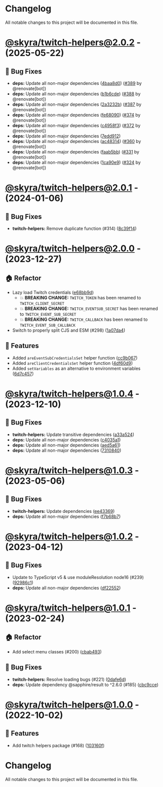 # Changelog

All notable changes to this project will be documented in this file.

# [@skyra/twitch-helpers@2.0.2](https://github.com/skyra-project/archid-components/compare/@skyra/twitch-helpers@2.0.1...@skyra/twitch-helpers@2.0.2) - (2025-05-22)

## 🐛 Bug Fixes

- **deps:** Update all non-major dependencies ([4baa8d0](https://github.com/skyra-project/archid-components/commit/4baa8d09c102ccee3442f10dbd58f1801cca8a3c)) ([#389](https://github.com/skyra-project/archid-components/pull/389) by @renovate[bot])
- **deps:** Update all non-major dependencies ([b1b6cde](https://github.com/skyra-project/archid-components/commit/b1b6cde63d5918e309fc2ded9a409550ac27fa8b)) ([#388](https://github.com/skyra-project/archid-components/pull/388) by @renovate[bot])
- **deps:** Update all non-major dependencies ([2a3232b](https://github.com/skyra-project/archid-components/commit/2a3232beae5666062e46703d9cf8807582ed9cf5)) ([#387](https://github.com/skyra-project/archid-components/pull/387) by @renovate[bot])
- **deps:** Update all non-major dependencies ([fe68090](https://github.com/skyra-project/archid-components/commit/fe68090e102ce3d90bb546995a11ae483dfaf34d)) ([#374](https://github.com/skyra-project/archid-components/pull/374) by @renovate[bot])
- **deps:** Update all non-major dependencies ([c4958f3](https://github.com/skyra-project/archid-components/commit/c4958f309705129b84bba7b67bcb54dca3fc3736)) ([#372](https://github.com/skyra-project/archid-components/pull/372) by @renovate[bot])
- **deps:** Update all non-major dependencies ([7edd912](https://github.com/skyra-project/archid-components/commit/7edd9126c38916fd3aeca65c8ac4a7c0673f2b90))
- **deps:** Update all non-major dependencies ([ac48314](https://github.com/skyra-project/archid-components/commit/ac4831401349f7b755c0ebd5c532e61e60562d8b)) ([#360](https://github.com/skyra-project/archid-components/pull/360) by @renovate[bot])
- **deps:** Update all non-major dependencies ([faab5bb](https://github.com/skyra-project/archid-components/commit/faab5bbfc00899feb34cec53314c5758b1454c8a)) ([#331](https://github.com/skyra-project/archid-components/pull/331) by @renovate[bot])
- **deps:** Update all non-major dependencies ([1ca90e9](https://github.com/skyra-project/archid-components/commit/1ca90e97cda951d8f383cb9cb98b77e5aa266815)) ([#324](https://github.com/skyra-project/archid-components/pull/324) by @renovate[bot])

# [@skyra/twitch-helpers@2.0.1](https://github.com/skyra-project/archid-components/compare/@skyra/twitch-helpers@2.0.1...@skyra/twitch-helpers@2.0.1) - (2024-01-06)

## 🐛 Bug Fixes

- **twitch-helpers:** Remove duplicate function (#314) ([8c39f14](https://github.com/skyra-project/archid-components/commit/8c39f144d05e641d254244d8222fa5299d0fb1c2))

# [@skyra/twitch-helpers@2.0.0](https://github.com/skyra-project/archid-components/compare/@skyra/twitch-helpers@2.0.0...@skyra/twitch-helpers@2.0.0) - (2023-12-27)

## 🏠 Refactor

- Lazy load Twitch credentials ([e68bb9d](https://github.com/skyra-project/archid-components/commit/e68bb9d6fefeb3499a33852ee88e590968234739))
  - 💥 **BREAKING CHANGE:** `TWITCH_TOKEN` has been renamed to `TWITCH_CLIENT_SECRET`
  - 💥 **BREAKING CHANGE:** `TWITCH_EVENTSUB_SECRET` has been renamed to `TWITCH_EVENT_SUB_SECRET`
  - 💥 **BREAKING CHANGE:** `TWITCH_CALLBACK` has been renamed to `TWITCH_EVENT_SUB_CALLBACK`
- Switch to properly split CJS and ESM (#298) ([1a07da4](https://github.com/skyra-project/archid-components/commit/1a07da4ae9ddbf9fbf8caf550ddb3e1cea1f2209))

## 🚀 Features

- Added `areEventSubCredentialsSet` helper function ([cc9b067](https://github.com/skyra-project/archid-components/commit/cc9b067ff2172dbff7c715a0d11e8d52c1df8816))
- Added `areClientCredentialsSet` helper function ([4df60d9](https://github.com/skyra-project/archid-components/commit/4df60d9d7dee1a8b634832f6f085548e3ceb4bb5))
- Added `setVariables` as an alternative to environment variables ([6d7c457](https://github.com/skyra-project/archid-components/commit/6d7c457e51ddaa62810238c365976a9925deed4c))

# [@skyra/twitch-helpers@1.0.4](https://github.com/skyra-project/archid-components/compare/@skyra/twitch-helpers@1.0.4...@skyra/twitch-helpers@1.0.4) - (2023-12-10)

## 🐛 Bug Fixes

- **twitch-helpers:** Update transitive dependencies ([a33a524](https://github.com/skyra-project/archid-components/commit/a33a524a7bf636f32eab9c56dcc37770483af216))
- **deps:** Update all non-major dependencies ([c4035a1](https://github.com/skyra-project/archid-components/commit/c4035a1b8d37c9b73abaa9217e29246ce615df94))
- **deps:** Update all non-major dependencies ([aed5a61](https://github.com/skyra-project/archid-components/commit/aed5a615be59d88e082eefe7a700337e7b3e1637))
- **deps:** Update all non-major dependencies ([7310840](https://github.com/skyra-project/archid-components/commit/7310840db053586c42ab55026bb098b75df64003))

# [@skyra/twitch-helpers@1.0.3](https://github.com/skyra-project/archid-components/compare/@skyra/twitch-helpers@1.0.2...@skyra/twitch-helpers@1.0.3) - (2023-05-06)

## 🐛 Bug Fixes

- **twitch-helpers:** Update dependencies ([ee43369](https://github.com/skyra-project/archid-components/commit/ee433699f59547f887f28c3454d9479d09dd9c84))
- **deps:** Update all non-major dependencies ([f7b68b7](https://github.com/skyra-project/archid-components/commit/f7b68b79e09779ae8e922cb1deec43018a224ea6))

# [@skyra/twitch-helpers@1.0.2](https://github.com/skyra-project/archid-components/compare/@skyra/twitch-helpers@1.0.1...@skyra/twitch-helpers@1.0.2) - (2023-04-12)

## 🐛 Bug Fixes

- Update to TypeScript v5 & use moduleResolution node16 (#239) ([92986c1](https://github.com/skyra-project/archid-components/commit/92986c15e0ebed07efdbaf21f28915e373a738bd))
- **deps:** Update all non-major dependencies ([df22552](https://github.com/skyra-project/archid-components/commit/df22552999e2aa863023388fc6014a3701f9f8d8))

# [@skyra/twitch-helpers@1.0.1](https://github.com/skyra-project/archid-components/compare/@skyra/twitch-helpers@1.0.0...@skyra/twitch-helpers@1.0.1) - (2023-02-24)

## 🏠 Refactor

- Add select menu classes (#200) ([cbab493](https://github.com/skyra-project/archid-components/commit/cbab493afc198d24226bd626efa80c82379ea36c))

## 🐛 Bug Fixes

- **twitch-helpers:** Resolve loading bugs (#221) ([0dafe6d](https://github.com/skyra-project/archid-components/commit/0dafe6d9aa28d0f2ed29e1bd912b9ddde9841fd8))
- **deps:** Update dependency @sapphire/result to ^2.6.0 (#185) ([cbc9cce](https://github.com/skyra-project/archid-components/commit/cbc9cce0004bcb67b4713b24fb8a1c50f2b39be7))

# [@skyra/twitch-helpers@1.0.0](https://github.com/skyra-project/archid-components/tree/@skyra/twitch-helpers@1.0.0) - (2022-10-02)

## 🚀 Features

- Add twitch helpers package (#168) ([103160f](https://github.com/skyra-project/archid-components/commit/103160f94898a6842544441a49dd13bb8bacf48f))

# Changelog

All notable changes to this project will be documented in this file.

